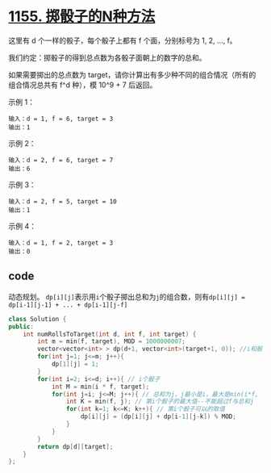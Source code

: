 # [1155. 掷骰子的N种方法](https://leetcode-cn.com/problems/number-of-dice-rolls-with-target-sum)

这里有 d 个一样的骰子，每个骰子上都有 f 个面，分别标号为 1, 2, ..., f。

我们约定：掷骰子的得到总点数为各骰子面朝上的数字的总和。

如果需要掷出的总点数为 target，请你计算出有多少种不同的组合情况（所有的组合情况总共有 f^d 种），模 10^9 + 7 后返回。

 

示例 1：

    输入：d = 1, f = 6, target = 3
    输出：1

示例 2：

    输入：d = 2, f = 6, target = 7
    输出：6
示例 3：

    输入：d = 2, f = 5, target = 10
    输出：1
示例 4：

    输入：d = 1, f = 2, target = 3
    输出：0

## code

动态规划。
`dp[i][j]`表示用`i`个骰子掷出总和为`j`的组合数，则有`dp[i][j] = dp[i-1][j-1] + ... + dp[i-1][j-f]`

```c++
class Solution {
public:
    int numRollsToTarget(int d, int f, int target) {
        int m = min(f, target), MOD = 1000000007;
        vector<vector<int> > dp(d+1, vector<int>(target+1, 0)); //i和骰子总和为j
        for(int j=1; j<=m; j++){
            dp[1][j] = 1;
        }
        for(int i=2; i<=d; i++){ // i个骰子
            int M = min(i * f, target);
            for(int j=i; j<=M; j++){ // 总和为j，j最小是i，最大是min(i*f, target)
                int K = min(f, j); // 第i个骰子的最大值--不能超过f与总和j
                for(int k=1; k<=K; k++){ // 第i个骰子可以的取值
                    dp[i][j] = (dp[i][j] + dp[i-1][j-k]) % MOD;
                }
            }
        }
        return dp[d][target];
    }
};
```